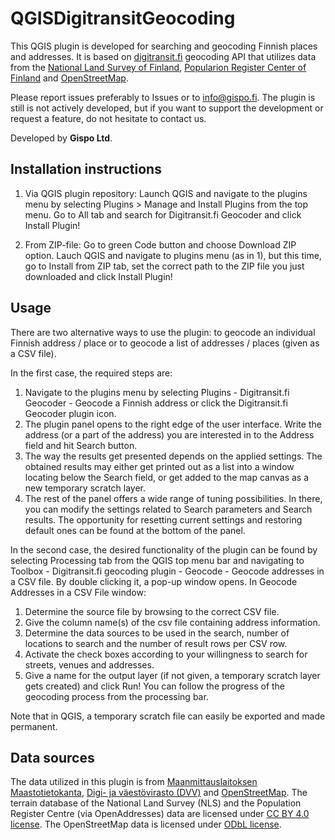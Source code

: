 # QGISDigitransitGeocoding

This QGIS plugin is developed for searching and geocoding Finnish places and addresses.
It is based on <a href="https://digitransit.fi/">digitransit.fi</a> geocoding API that utilizes data from
the <a href="https://www.maanmittauslaitos.fi/en">National Land Survey of Finland</a>,
<a href="https://dvv.fi/en/individuals">Popularion Register Center of Finland</a> and
<a href="https://www.openstreetmap.org/">OpenStreetMap</a>.

Please report issues preferably to Issues or to info@gispo.fi. The plugin is still is not actively developed, but if you want to support the development or request a feature, do not hesitate to contact us.

Developed by **Gispo Ltd**.

## Installation instructions

1. Via QGIS plugin repository: Launch QGIS and navigate to the plugins menu by selecting Plugins > Manage and Install Plugins from the top menu. Go to All tab and search for Digitransit.fi Geocoder and click Install Plugin!

2. From ZIP-file: Go to green Code button and choose Download ZIP option. Lauch QGIS and navigate to plugins menu (as in 1), but this time, go to Install from ZIP tab, set the correct path to the ZIP file you just downloaded and click Install Plugin!

## Usage

There are two alternative ways to use the plugin: to geocode an individual Finnish address / place or to geocode a
list of addresses / places (given as a CSV file).

In the first case, the required steps are:
1. Navigate to the plugins menu by selecting Plugins - Digitransit.fi Geocoder - Geocode a Finnish address or
   click the Digitransit.fi Geocoder plugin icon.
2. The plugin panel opens to the right edge of the user interface. Write the address (or a part of the address)
   you are interested in to the Address field and hit Search button.
3. The way the results get presented depends on the applied settings. The obtained results may either get printed
   out as a list into a window locating below the Search field, or get added to the map canvas as a new temporary
   scratch layer.
4. The rest of the panel offers a wide range of tuning possibilities. In there, you can modify the settings
   related to Search parameters and Search results. The opportunity for resetting current settings and
   restoring default ones can be found at the bottom of the panel.

In the second case, the desired functionality of the plugin can be found by selecting Processing tab from the QGIS top
menu bar and navigating to Toolbox - Digitransit.fi geocoding plugin - Geocode - Geocode addresses in a CSV file.
By double clicking it, a pop-up window opens. In Geocode Addresses in a CSV File window:
1. Determine the source file by browsing to the correct CSV file.
2. Give the column name(s) of the csv file containing address information.
3. Determine the data sources to be used in the search, number of locations to search and the number of result rows
   per CSV row.
4. Activate the check boxes according to your willingness to search for streets, venues and addresses.
5. Give a name for the output layer (if not given, a temporary scratch layer gets created) and click Run! You can
   follow the progress of the geocoding process from the processing bar.

Note that in QGIS, a temporary scratch file can easily be exported and made permanent.

## Data sources

The data utilized in this plugin is from
<a href="http://www.maanmittauslaitos.fi/kartat-ja-paikkatieto/asiantuntevalle-kayttajalle/maastotiedot-ja-niiden-hankinta" target="_blank">Maanmittauslaitoksen Maastotietokanta</a>,
<a href="https://dvv.fi/digi-ja-vaestotietovirasto" target="_blank">Digi- ja väestövirasto (DVV)</a>
and <a href="https://www.openstreetmap.org" target="_blank">OpenStreetMap</a>.
The terrain database of the National Land Survey (NLS) and the Population Register Centre (via OpenAddresses) data are
licensed under <a href="https://creativecommons.org/licenses/by/4.0/">CC BY 4.0 license</a>. The OpenStreetMap data is licensed
under <a href="https://opendatacommons.org/licenses/odbl/">ODbL license</a>.
